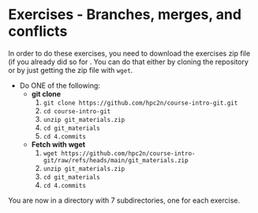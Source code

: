 # Exercises - Branches, merges, and conflicts 

In order to do these exercises, you need to download the exercises zip file (if you already did so for . You can do that either by cloning the repository or by just getting the zip file with `wget`.

- Do ONE of the following:
    - **git clone**
        1. ``git clone https://github.com/hpc2n/course-intro-git.git``
        2. ``cd course-intro-git``
        3. ``unzip git_materials.zip``
        4. ``cd git_materials``
        5. ``cd 4.commits`` 
    - **Fetch with wget**
        1. ``wget https://github.com/hpc2n/course-intro-git/raw/refs/heads/main/git_materials.zip`` 
        2. ``unzip git_materials.zip``
        3. ``cd git_materials``
        4. ``cd 4.commits``

You are now in a directory with 7 subdirectories, one for each exercise.

